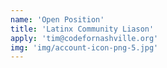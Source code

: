 ```yaml
---
name: 'Open Position'
title: 'Latinx Community Liason'
apply: 'tim@codefornashville.org'
img: 'img/account-icon-png-5.jpg'
---
```

